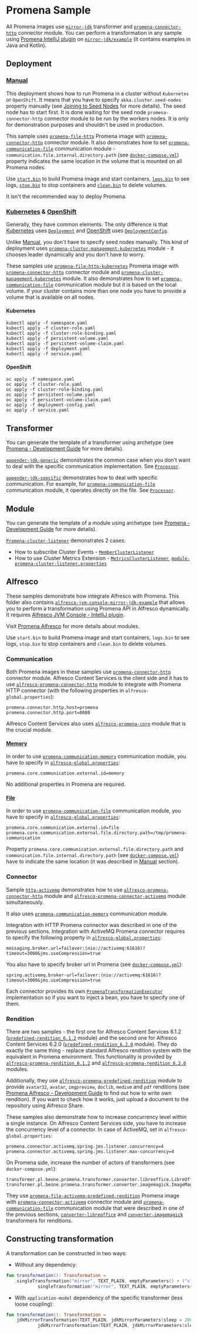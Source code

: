 # Promena Sample
All Promena images use [`mirror-jdk`](./transformer/mirror-jdk) transformer and [`promena-connector-http`](https://gitlab.office.beone.pl/promena/promena/tree/master/module/connector/activemq) connector module. 
You can perform a transformation in any sample using [Promena IntelliJ plugin](https://gitlab.office.beone.pl/promena/promena) on [`mirror-jdk/example`](./transformer/mirror-jdk/example) (it contains examples in Java and Kotlin).

## Deployment
### [Manual](./deployment/manual)
This deployment shows how to run Promena in a cluster without `Kubernetes` or `OpenShift`. It means that you have to specify `akka.cluster.seed-nodes` property manually (see [Joining to Seed Nodes](https://doc.akka.io/docs/akka/2.5.26/cluster-usage.html#joining-to-seed-nodes) for more details). The seed node has to start first. It is done waiting for the seed node `promena-connector-http` connector module to be run by the workers nodes. It is only for demonstration purposes and shouldn't be used in production. 

This sample uses [`promena-file-http`](./image/promena-file-http) Promena image with [`promena-connector-http`](https://gitlab.office.beone.pl/promena/promena/tree/master/module/connector/activemq) connector module. It also demonstrates how to set [`promena-communication-file`](https://gitlab.office.beone.pl/promena/promena/tree/master/module/communication/file) communication module - `communication.file.internal.directory.path` (see [`docker-compose.yml`](./deployment/manual/docker-compose.yml)) property indicates the same location in the volume that is mounted on all Promena nodes.

Use [`start.bin`](./deployment/manual/bin/start.sh) to build Promena image and start containers, [`logs.bin`](./deployment/manual/bin/logs.sh) to see logs, [`stop.bin`](./deployment/manual/bin/stop.sh) to stop containers and [`clean.bin`](./deployment/manual/bin/clean.sh) to delete volumes.

It isn't the recommended way to deploy Promena.

### [Kubernetes](./deployment/kubernetes) & [OpenShift](./deployment/openshift)
Generally, they have common elements. The only difference is that [Kubernetes](./deployment/kubernetes) uses [`Deployment`](./deployment/kubernetes/deployment.yaml) and [OpenShift](./deployment/openshift) uses [`DeploymentConfig`](./deployment/openshift/deployment-config.yaml).

Unlike [Manual](./deployment/manual), you don't have to specify seed nodes manually. This kind of deployment uses [`promena-cluster-management-kubernetes`](https://gitlab.office.beone.pl/promena/promena/tree/master/module/cluster/management/kubernetes) module - it chooses leader dynamically and you don't have to worry.

 These samples use [`promena-file-http-kubernetes`](./image/promena-file-http-kubernetes) Promena image with [`promena-connector-http`](https://gitlab.office.beone.pl/promena/promena/tree/master/module/connector/activemq) connector module and [`promena-cluster-management-kubernetes`](https://gitlab.office.beone.pl/promena/promena/tree/master/module/cluster/management/kubernetes) module. It also demonstrates how to set [`promena-communication-file`](https://gitlab.office.beone.pl/promena/promena/tree/master/module/communication/file) communication module but it is based on the local volume. If your cluster contains more than one node you have to provide a volume that is available on all nodes.
 
#### Kubernetes
```
kubectl apply -f namespace.yaml
kubectl apply -f cluster-role.yaml
kubectl apply -f cluster-role-binding.yaml
kubectl apply -f persistent-volume.yaml
kubectl apply -f persistent-volume-claim.yaml
kubectl apply -f deployment.yaml
kubectl apply -f service.yaml
```

#### OpenShift
```
oc apply -f namespace.yaml
oc apply -f cluster-role.yaml
oc apply -f cluster-role-binding.yaml
oc apply -f persistent-volume.yaml
oc apply -f persistent-volume-claim.yaml
oc apply -f deployment-config.yaml
oc apply -f service.yaml
```

## Transformer
You can generate the template of a transformer using archetype (see [Promena - Development Guide](https://gitlab.office.beone.pl/promena/promena/blob/master/DEVELOPMENT-GUIDE.md) for more details). 

[`appender-jdk-generic`](./transformer/appender-jdk-general) demonstrates the common case when you don't want to deal with the specific communication implementation. See [`Processor`](./transformer/appender-jdk-general/implementation/src/main/kotlin/pl/beone/promena/transformer/appender/jdkgeneral/processor/Processor.kt).

[`appender-jdk-specific`](./transformer/appender-jdk-specific) demonstrates how to deal with specific communication. For example, for [`promena-communication-file`](https://gitlab.office.beone.pl/promena/promena/tree/master/module/communication/file) communication module, it operates directly on the file. See [`Processor`](./transformer/appender-jdk-specific/implementation/src/main/kotlin/pl/beone/promena/transformer/appender/jdkspecific/processor/Processor.kt).

## Module
You can generate the template of a module using archetype (see [Promena - Development Guide](https://gitlab.office.beone.pl/promena/promena/blob/master/DEVELOPMENT-GUIDE.md) for more details). 

[`Promena-cluster-listener`](./module/promena-cluster-listener) demonstrates 2 cases:
* How to subscribe Cluster Events - [`MemberClusterListener`](./module/promena-cluster-listener/internal/src/main/kotlin/pl/beone/promena/cluster/listener/MemberClusterListener.kt)
* How to use Cluster Metrics Extension - [`MetricsClusterListener`](./module/promena-cluster-listener/internal/src/main/kotlin/pl/beone/promena/cluster/listener/MetricsClusterListener.kt), [`module-promena-cluster-listener.properties`](./module/promena-cluster-listener/configuration/src/main/resources/module-promena-cluster-listener.properties)

## Alfresco
These samples demonstrate how integrate Alfresco with Promena. This folder also contains [`alfresco-jvm-console-mirror-jdk-example`](./alfresco/alfresco-jvm-console-mirror-jdk-example) that allows you to perform a transformation using Promena API in Alfresco dynamically. It requires [Alfresco JVM Console - IntelliJ plugin](https://github.com/Skotar/alfresco-jvm-console).

Visit [Promena Alfresco](https://gitlab.office.beone.pl/promena/promena-alfresco) for more details about modules.

Use `start.bin` to build Promena image and start containers, `logs.bin` to see logs, `stop.bin` to stop containers and `clean.bin` to delete volumes.

### Communication
Both Promena images in these samples use [`promena-connector-http`](https://gitlab.office.beone.pl/promena/promena/tree/master/module/connector/activemq) connector module. Alfresco Content Services is the client side and it has to use [`alfresco-promena-connector-http`](https://gitlab.office.beone.pl/promena/promena-alfresco/tree/master/connector/alfresco-promena-connector-http) module to integrate with Promena HTTP connector (with the following properties in `alfresco-global.properties`):
```properties
promena.connector.http.host=promena
promena.connector.http.port=8080
```
Alfresco Content Services also uses [`alfresco-promena-core`](https://gitlab.office.beone.pl/promena/promena-alfresco/tree/master/alfresco-promena-core) module that is the crucial module. 
 
#### [Memory](./alfresco/communication/memory)
In order to use [`promena-communication-memory`](https://gitlab.office.beone.pl/promena/promena/tree/master/module/communication/memory) communication module, you have to specify in [`alfresco-global.properties`](./alfresco/communication/memory/data/alfresco-global.properties):
```properties
promena.core.communication.external.id=memory
```
No additional properties in Promena are required.

#### [File](./alfresco/communication/file)
In order to use [`promena-communication-file`](https://gitlab.office.beone.pl/promena/promena/tree/master/module/communication/file) communication module, you have to specify in [`alfresco-global.properties`](./alfresco/communication/file/data/alfresco-global.properties):
```properties
promena.core.communication.external.id=file
promena.core.communication.external.file.directory.path=/tmp/promena-communication
```
Property `promena.core.communication.external.file.directory.path` and `communication.file.internal.directory.path` (see [`docker-compose.yml`](./alfresco/communication/file/docker-compose.yml)) have to indicate the same location (it was described in [Manual](#manual) section).

### Connector
Sample [`http-activemq`](./alfresco/connector/http-activemq) demonstrates how to use [`alfresco-promena-connector-http`](https://gitlab.office.beone.pl/promena/promena-alfresco/tree/master/connector/alfresco-promena-connector-http) module and [`alfresco-promena-connector-activemq`](https://gitlab.office.beone.pl/promena/promena-alfresco/tree/master/connector/alfresco-promena-connector-activemq) module simultaneously. 

It also uses [`promena-communication-memory`](https://gitlab.office.beone.pl/promena/promena/tree/master/module/communication/memory) communication module.

Integration with HTTP Promena connector was described in one of the previous sections. Integration with ActiveMQ Promena connector requires to specify the following property in [`alfresco-global.properties`](./alfresco/connector/http-activemq/data/alfresco-global.properties):
```properties
messaging.broker.url=failover:(nio://activemq:61616)?timeout=3000&jms.useCompression=true
```

You also have to specify broker url in Promena (see [`docker-compose.yml`](./alfresco/connector/http-activemq/docker-compose.yml)):
```properties
spring.activemq.broker-url=failover:(nio://activemq:61616)?timeout=3000&jms.useCompression=true
```

Each connector provides its own [`PromenaTransformationExecutor`](https://gitlab.office.beone.pl/promena/promena-alfresco/blob/master/alfresco-promena-core/src/main/kotlin/pl/beone/promena/alfresco/module/core/contract/transformation/PromenaTransformationExecutor.kt) implementation so if you want to inject a bean, you have to specify one of them.

### Rendition
There are two samples - the first one for Alfresco Content Services 6.1.2 ([`predefined-rendition_6.1.2`](./alfresco/rendition/predefined-rendition_6.1.2) module) and the second one for Alfresco Content Services 6.2.0 ([`predefined-rendition_6.2.0`](./alfresco/rendition/predefined-rendition_6.2.0) module). They do exactly the same thing - replace standard Alfresco rendition system with the equivalent in Promena environment. This functionality is provided by [`alfresco-promena-rendition_6.1.2`](https://gitlab.office.beone.pl/promena/promena-alfresco/master/rendition/rendition/alfresco-promena-rendition_6.1.2) and [`alfresco-promena-rendition_6.2.0`](https://gitlab.office.beone.pl/promena/promena-alfresco/master/rendition/rendition/alfresco-promena-rendition_6.2.0) modules.

Additionally, they use [`alfresco-promena-predefined-rendition`](https://gitlab.office.beone.pl/promena/promena-alfresco/master/rendition/rendition/alfresco-promena-predefined-rendition) module to provide `avatar32`, `avatar`, `imgpreview`, `doclib`, `medium` and `pdf` renditions (see [Promena Alfresco - Development Guide](https://gitlab.office.beone.pl/promena/promena-alfresco/blob/master/DEVELOPMENT-GUIDE.md) to find out how to write own rendition). If you want to check how it works, just upload a document to the repository using Alfresco Share.

These samples also demonstrate how to increase concurrency level within a single instance. On Alfresco Content Services side, you have to increase the concurrency level of a connector. In case of ActiveMQ, set in `alfresco-global.properties`:
```properties
promena.connector.activemq.spring.jms.listener.concurrency=4
promena.connector.activemq.spring.jms.listener.max-concurrency=4
```
On Promena side, increase the number of actors of transformers (see `docker-compose.yml`):
```properties
transformer.pl.beone.promena.transformer.converter.libreoffice.LibreOfficeConverterTransformer.actors=4
transformer.pl.beone.promena.transformer.converter.imagemagick.ImageMagickConverterTransformer.actors=4
```

They use [`promena-file-activemq-predefined-rendition`](./image/promena-file-activemq-predefined-rendition) Promena image with [`promena-connector-activemq`](https://gitlab.office.beone.pl/promena/promena-alfresco/tree/master/connector/alfresco-promena-connector-activemq) connector module and [`promena-communication-file`](https://gitlab.office.beone.pl/promena/promena/tree/master/module/communication/file) communication module that were described in one of the previous sections, [`converter-libreoffice`](https://gitlab.office.beone.pl/promena/promena-transformer-converter-libreoffice) and [`converter-imagemagick`](https://gitlab.office.beone.pl/promena/promena-transformer-converter-imagemagick) transformers for renditions.

## Constructing transformation
A transformation can be constructed in two ways:
* Without any dependency:
```kotlin
fun transformation(): Transformation =
    singleTransformation("mirror", TEXT_PLAIN, emptyParameters() + ("sleep" to 2000)) next
            singleTransformation("mirror", TEXT_PLAIN, emptyParameters() + ("sleep" to 3000))
```
* With `application-model` dependency of the specific transformer (less loose coupling):
```kotlin
fun transformation(): Transformation =
    jdkMirrorTransformation(TEXT_PLAIN, jdkMirrorParameters(sleep = 2000)) next
            jdkMirrorTransformation(TEXT_PLAIN, jdkMirrorParameters(sleep = 3000))
```